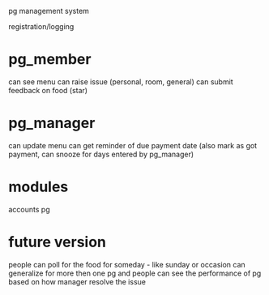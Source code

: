 pg management system

registration/logging

# pg_member
can see menu
can raise issue (personal, room, general)
can submit feedback on food (star)


# pg_manager
can update menu
can get reminder of due payment date (also mark as got payment, can snooze for days entered by pg_manager)

# modules
accounts
pg



# future version
people can poll for the food for someday - like sunday or occasion
can generalize for more then one pg and people can see the performance of pg based on how manager resolve the issue


